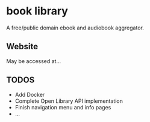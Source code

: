 # book library

A free/public domain ebook and audiobook aggregator.

## Website

May be accessed at...


## TODOS
- Add Docker
- Complete Open Library API implementation
- Finish navigation menu and info pages
- ...
